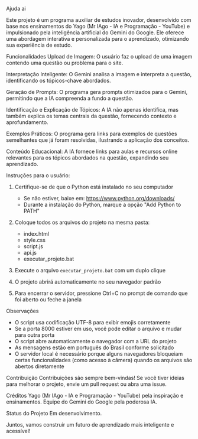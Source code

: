 Ajuda ai


Este projeto é um programa auxiliar de estudos inovador, desenvolvido com base nos ensinamentos do Yago (Mr IAgo - IA e Programação - YouTube) e impulsionado pela inteligência artificial do Gemini do Google. Ele oferece uma abordagem interativa e personalizada para o aprendizado, otimizando sua experiência de estudo.

Funcionalidades
Upload de Imagem: O usuário faz o upload de uma imagem contendo uma questão ou problema para o site.

Interpretação Inteligente: O Gemini analisa a imagem e interpreta a questão, identificando os tópicos-chave abordados.

Geração de Prompts: O programa gera prompts otimizados para o Gemini, permitindo que a IA compreenda a fundo a questão.

Identificação e Explicação de Tópicos: A IA não apenas identifica, mas também explica os temas centrais da questão, fornecendo contexto e aprofundamento.

Exemplos Práticos: O programa gera links para exemplos de questões semelhantes que já foram resolvidas, ilustrando a aplicação dos conceitos.

Conteúdo Educacional: A IA fornece links para aulas e recursos online relevantes para os tópicos abordados na questão, expandindo seu aprendizado.

Instruções para o usuário:

1. Certifique-se de que o Python está instalado no seu computador
   - Se não estiver, baixe em: https://www.python.org/downloads/
   - Durante a instalação do Python, marque a opção "Add Python to PATH"

2. Coloque todos os arquivos do projeto na mesma pasta:
   - index.html
   - style.css
   - script.js
   - api.js
   - executar_projeto.bat

3. Execute o arquivo `executar_projeto.bat` com um duplo clique

4. O projeto abrirá automaticamente no seu navegador padrão

5. Para encerrar o servidor, pressione Ctrl+C no prompt de comando que foi aberto ou feche a janela

Observações
- O script usa codificação UTF-8 para exibir emojis corretamente
- Se a porta 8000 estiver em uso, você pode editar o arquivo e mudar para outra porta
- O script abre automaticamente o navegador com a URL do projeto
- As mensagens estão em português do Brasil conforme solicitado
- O servidor local é necessário porque alguns navegadores bloqueiam certas funcionalidades (como acesso à câmera) quando os arquivos são abertos diretamente

Contribuição
Contribuições são sempre bem-vindas! Se você tiver ideias para melhorar o projeto, envie um pull request ou abra uma issue.

Créditos
Yago (Mr IAgo - IA e Programação - YouTube) pela inspiração e ensinamentos.
Equipe do Gemini do Google pela poderosa IA.

Status do Projeto
Em desenvolvimento.

Juntos, vamos construir um futuro de aprendizado mais inteligente e acessível!
